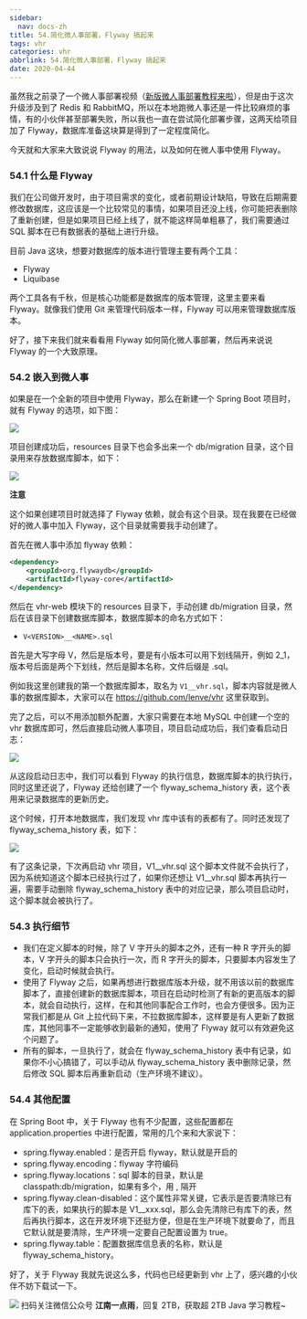 ```yaml
---
sidebar:
  nav: docs-zh
title: 54.简化微人事部署，Flyway 搞起来
tags: vhr
categories: vhr
abbrlink: 54.简化微人事部署，Flyway 搞起来
date: 2020-04-44
---
```



虽然我之前录了一个微人事部署视频（[新版微人事部署教程来啦](https://mp.weixin.qq.com/s/FoNVyAR1BkYfutFq9sjJNQ)），但是由于这次升级涉及到了 Redis 和 RabbitMQ，所以在本地跑微人事还是一件比较麻烦的事情，有的小伙伴甚至部署失败，所以我也一直在尝试简化部署步骤，这两天给项目加了 Flyway，数据库准备这块算是得到了一定程度简化。

今天就和大家来大致说说 Flyway 的用法，以及如何在微人事中使用 Flyway。

### 54.1 什么是 Flyway

我们在公司做开发时，由于项目需求的变化，或者前期设计缺陷，导致在后期需要修改数据库，这应该是一个比较常见的事情，如果项目还没上线，你可能把表删除了重新创建，但是如果项目已经上线了，就不能这样简单粗暴了，我们需要通过 SQL 脚本在已有数据表的基础上进行升级。

目前 Java 这块，想要对数据库的版本进行管理主要有两个工具：

- Flyway
- Liquibase

两个工具各有千秋，但是核心功能都是数据库的版本管理，这里主要来看 Flyway。就像我们使用 Git 来管理代码版本一样，Flyway 可以用来管理数据库版本。

好了，接下来我们就来看看用 Flyway 如何简化微人事部署，然后再来说说 Flyway 的一个大致原理。

### 54.2 嵌入到微人事

如果是在一个全新的项目中使用 Flyway，那么在新建一个 Spring Boot 项目时，就有 Flyway 的选项，如下图：

![](http://img.itboyhub.com/2020/04/flyway-1.png)

项目创建成功后，resources 目录下也会多出来一个 db/migration 目录，这个目录用来存放数据库脚本，如下：

![](http://img.itboyhub.com/2020/04/flyway-2.png)

**注意**

这个如果创建项目时就选择了 Flyway 依赖，就会有这个目录。现在我要在已经做好的微人事中加入 Flyway，这个目录就需要我手动创建了。

首先在微人事中添加 flyway 依赖：

```xml
<dependency>
    <groupId>org.flywaydb</groupId>
    <artifactId>flyway-core</artifactId>
</dependency>
```

然后在 vhr-web 模块下的 resources 目录下，手动创建 db/migration 目录，然后在该目录下创建数据库脚本，数据库脚本的命名方式如下：

- `V<VERSION>__<NAME>.sql`

首先是大写字母 V，然后是版本号，要是有小版本可以用下划线隔开，例如 2_1，版本号后面是两个下划线，然后是脚本名称，文件后缀是 .sql。

例如我这里创建我的第一个数据库脚本，取名为 `V1__vhr.sql`，脚本内容就是微人事的数据库脚本，大家可以在 https://github.com/lenve/vhr 这里获取到。

完了之后，可以不用添加额外配置，大家只需要在本地 MySQL 中创建一个空的 vhr 数据库即可，然后直接启动微人事项目，项目启动成功后，我们查看启动日志：

![](http://img.itboyhub.com/2020/04/flyway-3.png)

从这段启动日志中，我们可以看到 Flyway 的执行信息，数据库脚本的执行执行，同时这里还说了，Flyway 还给创建了一个 flyway_schema_history 表，这个表用来记录数据库的更新历史。

这个时候，打开本地数据库，我们发现 vhr 库中该有的表都有了。同时还发现了 flyway_schema_history 表，如下：

![](http://img.itboyhub.com/2020/04/flyway-4.png)

有了这条记录，下次再启动 vhr 项目，V1__vhr.sql 这个脚本文件就不会执行了，因为系统知道这个脚本已经执行过了，如果你还想让 V1__vhr.sql 脚本再执行一遍，需要手动删除 flyway_schema_history 表中的对应记录，那么项目启动时，这个脚本就会被执行了。

### 54.3 执行细节

- 我们在定义脚本的时候，除了 V 字开头的脚本之外，还有一种 R 字开头的脚本，V 字开头的脚本只会执行一次，而 R 字开头的脚本，只要脚本内容发生了变化，启动时候就会执行。
- 使用了 Flyway 之后，如果再想进行数据库版本升级，就不用该以前的数据库脚本了，直接创建新的数据库脚本，项目在启动时检测了有新的更高版本的脚本，就会自动执行，这样，在和其他同事配合工作时，也会方便很多。因为正常我们都是从 Git 上拉代码下来，不拉数据库脚本，这样要是有人更新了数据库，其他同事不一定能够收到最新的通知，使用了 Flyway 就可以有效避免这个问题了。
- 所有的脚本，一旦执行了，就会在 flyway_schema_history 表中有记录，如果你不小心搞错了，可以手动从 flyway_schema_history 表中删除记录，然后修改 SQL 脚本后再重新启动（生产环境不建议）。

### 54.4 其他配置

在 Spring Boot 中，关于 Flyway 也有不少配置，这些配置都在 application.properties 中进行配置，常用的几个来和大家说下：

- spring.flyway.enabled：是否开启 flyway，默认就是开启的
- spring.flyway.encoding：flyway 字符编码
- spring.flyway.locations：sql 脚本的目录，默认是 classpath:db/migration，如果有多个，用 , 隔开
- spring.flyway.clean-disabled：这个属性非常关键，它表示是否要清除已有库下的表，如果执行的脚本是 V1__xxx.sql，那么会先清除已有库下的表，然后再执行脚本，这在开发环境下还挺方便，但是在生产环境下就要命了，而且它默认就是要清除，生产环境一定要自己配置设置为 true。
-  spring.flyway.table：配置数据库信息表的名称，默认是 flyway_schema_history。

好了，关于 Flyway 我就先说这么多，代码也已经更新到 vhr 上了，感兴趣的小伙伴不妨下载试一下。


![](http://img.itboyhub.com//2020/04/vhr/weixin.jpg)
扫码关注微信公众号 **江南一点雨**，回复 2TB，获取超 2TB Java 学习教程~

